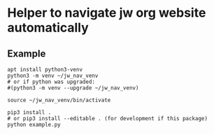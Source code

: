 # Helper to navigate jw org website automatically

## Example
```
apt install python3-venv
python3 -m venv ~/jw_nav_venv
# or if python was upgraded: 
#(python3 -m venv --upgrade ~/jw_nav_venv)

source ~/jw_nav_venv/bin/activate

pip3 install .
# or pip3 install --editable . (for development if this package)
python example.py
```

